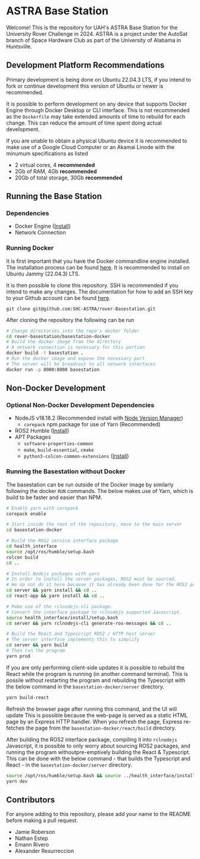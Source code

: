 # ASTRA Base Station
Welcome! This is the repository for UAH's ASTRA Base Station for the University Rover Challenge in 2024.
ASTRA is a project under the AutoSat branch of Space Hardware Club as part of the University of Alabama in Huntsville.

## Development Platform Recommendations
Primary development is being done on Ubuntu 22.04.3 LTS, if you intend to fork or continue development this version of Ubuntu or newer is recommended.

It is possible to perform development on any device that supports Docker Engine through Docker Desktop or CLI interface. This is not recommended as the `Dockerfile` may take extended amounts of time to rebuild for each change. This can reduce the amount of time spent doing actual development.

If you are unable to obtain a physical Ubuntu device it is recommended to make use of a Google Cloud Computer or an Akamai Linode with the minumum specifications as listed
* 2 virtual cores, 4 **recommended**
* 2Gb of RAM, 4Gb **recommended**
* 20Gb of total storage, 30Gb **recommended**

## Running the Base Station
### Dependencies
* Docker Engine ([Install](https://docs.docker.com/engine/install/ubuntu/))
* Network Connection

### Running Docker
It is first important that you have the Docker commandline engine installed. The installation process can be found [here](https://docs.docker.com/engine/install/). It is recommended to install on Ubuntu Jammy (22.04.3) LTS.

It is then possible to clone this repository. SSH is recommended if you intend to make any changes. The documentation for how to add an SSH key to your Github account can be found [here](https://docs.github.com/en/authentication/connecting-to-github-with-ssh/adding-a-new-ssh-key-to-your-github-account).
```
git clone git@github.com:SHC-ASTRA/rover-Basestation.git
```
After cloning the repository the following can be run
```bash
# Change directories into the repo's docker folder
cd rover-basestation/basestation-docker
# Build the docker image from the directory
# A network connection is necessary for this portion
docker build -t basestation .
# Run the docker image and expose the necessary port
# The server will be broadcast to all network interfaces
docker run -p 8000:8000 basestation
```

## Non-Docker Development
### Optional Non-Docker Development Dependencies
* NodeJS v18.18.2 (Recommended install with [Node Version Manager](https://github.com/nvm-sh/nvm#installing-and-updating))
    * `corepack` npm package for use of Yarn (Recommended)
* ROS2 Humble ([Install](https://docs.ros.org/en/humble/Installation/Ubuntu-Install-Debians.html))
* APT Packages
    * `software-properties-common`
    * `make`, `build-essential`, `cmake`
    * `python3-colcon-common-extensions` ([Install](https://colcon.readthedocs.io/en/released/user/installation.html))


### Running the Basestation without Docker
The basestation can be run outside of the Docker image by similarly following the docker `RUN` commands. The below makes use of Yarn, which is build to be faster and easier than NPM.

```bash
# Enable yarn with corepack
corepack enable

# Start inside the root of the repository, move to the main server
cd basestation-docker

# Build the ROS2 service interface package
cd health_interface
source /opt/ros/humble/setup.bash
colcon build
cd ..

# Install Nodejs packages with yarn
# In order to install the server packages, ROS2 must be sourced.
# We do not do it here because it has already been done for the ROS2 package building.
cd server && yarn install && cd ..
cd react-app && yarn install && cd ..

# Make use of the rclnodejs-cli package.
# Convert the interface package to rclnodejs supported Javascript.
source health_interface/install/setup.bash
cd server && yarn rclnodejs-cli generate-ros-messages && cd ..

# Build the React and Typescript ROS2 / HTTP host server
# The server interface implements this to simplify
cd server && yarn build
# Then run the program
yarn prod
```

If you are only performing client-side updates it is possible to rebuild the React while the program is running (in another command terminal). This is possile without restarting the program and rebuilding the Typescript with the below command in the `basestation-docker/server` directory.
```bash
yarn build-react
```
Refresh the browser page after running this command, and the UI will update This is possible because the web-page is served as a static HTML page by an Express HTTP handler. When you refresh the page, Express re-fetches the page from the `basestation-docker/react/build` directory.

After building the ROS2 interface package, compiling it into `rclnodejs` Javascript, it is possible to only worry about sourcing ROS2 packages, and running the program withoutpre-emptively building the React & Typescript. This can be done with the below command - that builds the Typescript and React - in the `basestation-docker/server` directory.
```bash
source /opt/ros/humble/setup.bash && source ../health_interface/install/setup.bash
yarn dev
```



## Contributors
For anyone adding to this repository, please add your name to the README before making a pull request.
- Jamie Roberson
- Nathan Estep
- Emann Rivero
- Alexander Resurreccion